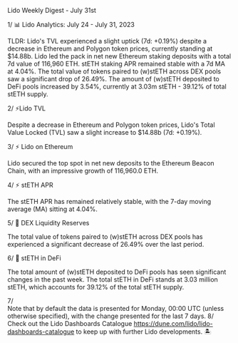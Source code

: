 Lido Weekly Digest - July 31st 

1/
📊 Lido Analytics: July 24 - July 31, 2023

TLDR:
Lido's TVL experienced a slight uptick (7d: +0.19%) despite a decrease in Ethereum and Polygon token prices, currently standing at $14.88b.
Lido led the pack in net new Ethereum staking deposits with a total 7d value of 116,960 ETH.
stETH staking APR remained stable with a 7d MA at 4.04%.
The total value of tokens paired to (w)stETH across DEX pools saw a significant drop of 26.49%.
The amount of (w)stETH deposited to DeFi pools increased by 3.54%, currently at 3.03m stETH - 39.12% of total stETH supply.

2/
⚡️Lido TVL

Despite a decrease in Ethereum and Polygon token prices, Lido's Total Value Locked (TVL) saw a slight increase to $14.88b (7d: +0.19%). 

3/
⚡️ Lido on Ethereum

Lido secured the top spot in net new deposits to the Ethereum Beacon Chain, with an impressive growth of 116,960.0 ETH.

4/
⚡️ stETH APR

The stETH APR has remained relatively stable, with the 7-day moving average (MA) sitting at 4.04%.

5/ 
🌊 DEX Liquidity Reserves

The total value of tokens paired to (w)stETH across DEX pools has experienced a significant decrease of 26.49% over the last period.

6/ 
🌊 stETH in DeFi

The total amount of (w)stETH deposited to DeFi pools has seen significant changes in the past week. The total stETH in DeFi stands at 3.03 million stETH, which accounts for 39.12% of the total stETH supply.

7/  
Note that by default the data is presented for Monday, 00:00 UTC (unless otherwise specified), with the change presented for the last 7 days.
8/
Check out the Lido Dashboards Catalogue https://dune.com/lido/lido-dashboards-catalogue to keep up with further Lido developments.
🏝️